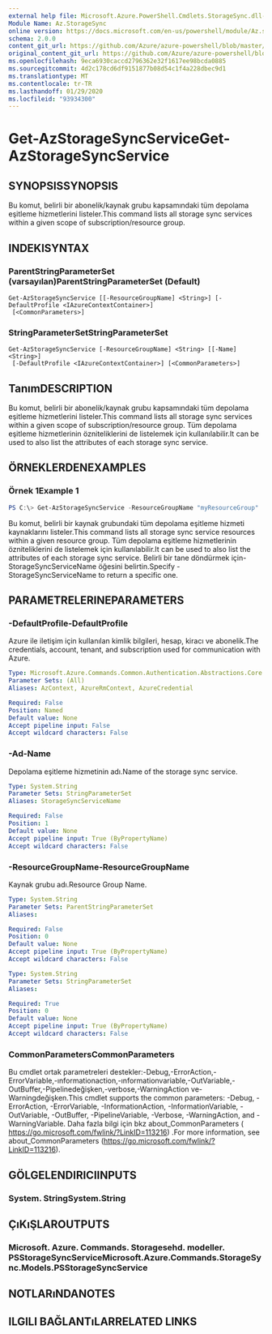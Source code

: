 ```yaml
---
external help file: Microsoft.Azure.PowerShell.Cmdlets.StorageSync.dll-Help.xml
Module Name: Az.StorageSync
online version: https://docs.microsoft.com/en-us/powershell/module/Az.storagesync/get-Azstoragesyncservice
schema: 2.0.0
content_git_url: https://github.com/Azure/azure-powershell/blob/master/src/StorageSync/StorageSync/help/Get-AzStorageSyncService.md
original_content_git_url: https://github.com/Azure/azure-powershell/blob/master/src/StorageSync/StorageSync/help/Get-AzStorageSyncService.md
ms.openlocfilehash: 9eca6930caccd2796362e32f1617ee98bcda0885
ms.sourcegitcommit: 4d2c178cd6df9151877b08d54c1f4a228dbec9d1
ms.translationtype: MT
ms.contentlocale: tr-TR
ms.lasthandoff: 01/29/2020
ms.locfileid: "93934300"
---
```

# <span data-ttu-id="af6b0-101">Get-AzStorageSyncService</span><span class="sxs-lookup"><span data-stu-id="af6b0-101">Get-AzStorageSyncService</span></span>

## <span data-ttu-id="af6b0-102">SYNOPSIS</span><span class="sxs-lookup"><span data-stu-id="af6b0-102">SYNOPSIS</span></span>
<span data-ttu-id="af6b0-103">Bu komut, belirli bir abonelik/kaynak grubu kapsamındaki tüm depolama eşitleme hizmetlerini listeler.</span><span class="sxs-lookup"><span data-stu-id="af6b0-103">This command lists all storage sync services within a given scope of subscription/resource group.</span></span>

## <span data-ttu-id="af6b0-104">INDEKI</span><span class="sxs-lookup"><span data-stu-id="af6b0-104">SYNTAX</span></span>

### <span data-ttu-id="af6b0-105">ParentStringParameterSet (varsayılan)</span><span class="sxs-lookup"><span data-stu-id="af6b0-105">ParentStringParameterSet (Default)</span></span>
```
Get-AzStorageSyncService [[-ResourceGroupName] <String>] [-DefaultProfile <IAzureContextContainer>]
 [<CommonParameters>]
```

### <span data-ttu-id="af6b0-106">StringParameterSet</span><span class="sxs-lookup"><span data-stu-id="af6b0-106">StringParameterSet</span></span>
```
Get-AzStorageSyncService [-ResourceGroupName] <String> [[-Name] <String>]
 [-DefaultProfile <IAzureContextContainer>] [<CommonParameters>]
```

## <span data-ttu-id="af6b0-107">Tanım</span><span class="sxs-lookup"><span data-stu-id="af6b0-107">DESCRIPTION</span></span>
<span data-ttu-id="af6b0-108">Bu komut, belirli bir abonelik/kaynak grubu kapsamındaki tüm depolama eşitleme hizmetlerini listeler.</span><span class="sxs-lookup"><span data-stu-id="af6b0-108">This command lists all storage sync services within a given scope of subscription/resource group.</span></span> <span data-ttu-id="af6b0-109">Tüm depolama eşitleme hizmetlerinin özniteliklerini de listelemek için kullanılabilir.</span><span class="sxs-lookup"><span data-stu-id="af6b0-109">It can be used to also list the attributes of each storage sync service.</span></span>

## <span data-ttu-id="af6b0-110">ÖRNEKLERDEN</span><span class="sxs-lookup"><span data-stu-id="af6b0-110">EXAMPLES</span></span>

### <span data-ttu-id="af6b0-111">Örnek 1</span><span class="sxs-lookup"><span data-stu-id="af6b0-111">Example 1</span></span>
```powershell
PS C:\> Get-AzStorageSyncService -ResourceGroupName "myResourceGroup"
```

<span data-ttu-id="af6b0-112">Bu komut, belirli bir kaynak grubundaki tüm depolama eşitleme hizmeti kaynaklarını listeler.</span><span class="sxs-lookup"><span data-stu-id="af6b0-112">This command lists all storage sync service resources within a given resource group.</span></span> <span data-ttu-id="af6b0-113">Tüm depolama eşitleme hizmetlerinin özniteliklerini de listelemek için kullanılabilir.</span><span class="sxs-lookup"><span data-stu-id="af6b0-113">It can be used to also list the attributes of each storage sync service.</span></span> <span data-ttu-id="af6b0-114">Belirli bir tane döndürmek için-StorageSyncServiceName öğesini belirtin.</span><span class="sxs-lookup"><span data-stu-id="af6b0-114">Specify -StorageSyncServiceName to return a specific one.</span></span>

## <span data-ttu-id="af6b0-115">PARAMETRELERINE</span><span class="sxs-lookup"><span data-stu-id="af6b0-115">PARAMETERS</span></span>

### <span data-ttu-id="af6b0-116">-DefaultProfile</span><span class="sxs-lookup"><span data-stu-id="af6b0-116">-DefaultProfile</span></span>
<span data-ttu-id="af6b0-117">Azure ile iletişim için kullanılan kimlik bilgileri, hesap, kiracı ve abonelik.</span><span class="sxs-lookup"><span data-stu-id="af6b0-117">The credentials, account, tenant, and subscription used for communication with Azure.</span></span>

```yaml
Type: Microsoft.Azure.Commands.Common.Authentication.Abstractions.Core.IAzureContextContainer
Parameter Sets: (All)
Aliases: AzContext, AzureRmContext, AzureCredential

Required: False
Position: Named
Default value: None
Accept pipeline input: False
Accept wildcard characters: False
```

### <span data-ttu-id="af6b0-118">-Ad</span><span class="sxs-lookup"><span data-stu-id="af6b0-118">-Name</span></span>
<span data-ttu-id="af6b0-119">Depolama eşitleme hizmetinin adı.</span><span class="sxs-lookup"><span data-stu-id="af6b0-119">Name of the storage sync service.</span></span>

```yaml
Type: System.String
Parameter Sets: StringParameterSet
Aliases: StorageSyncServiceName

Required: False
Position: 1
Default value: None
Accept pipeline input: True (ByPropertyName)
Accept wildcard characters: False
```

### <span data-ttu-id="af6b0-120">-ResourceGroupName</span><span class="sxs-lookup"><span data-stu-id="af6b0-120">-ResourceGroupName</span></span>
<span data-ttu-id="af6b0-121">Kaynak grubu adı.</span><span class="sxs-lookup"><span data-stu-id="af6b0-121">Resource Group Name.</span></span>

```yaml
Type: System.String
Parameter Sets: ParentStringParameterSet
Aliases:

Required: False
Position: 0
Default value: None
Accept pipeline input: True (ByPropertyName)
Accept wildcard characters: False
```

```yaml
Type: System.String
Parameter Sets: StringParameterSet
Aliases:

Required: True
Position: 0
Default value: None
Accept pipeline input: True (ByPropertyName)
Accept wildcard characters: False
```

### <span data-ttu-id="af6b0-122">CommonParameters</span><span class="sxs-lookup"><span data-stu-id="af6b0-122">CommonParameters</span></span>
<span data-ttu-id="af6b0-123">Bu cmdlet ortak parametreleri destekler:-Debug,-ErrorAction,-ErrorVariable,-ınformationaction,-ınformationvariable,-OutVariable,-OutBuffer,-Pipelinedeğişken,-verbose,-WarningAction ve-Warningdeğişken.</span><span class="sxs-lookup"><span data-stu-id="af6b0-123">This cmdlet supports the common parameters: -Debug, -ErrorAction, -ErrorVariable, -InformationAction, -InformationVariable, -OutVariable, -OutBuffer, -PipelineVariable, -Verbose, -WarningAction, and -WarningVariable.</span></span> <span data-ttu-id="af6b0-124">Daha fazla bilgi için bkz about_CommonParameters ( https://go.microsoft.com/fwlink/?LinkID=113216) .</span><span class="sxs-lookup"><span data-stu-id="af6b0-124">For more information, see about_CommonParameters (https://go.microsoft.com/fwlink/?LinkID=113216).</span></span>

## <span data-ttu-id="af6b0-125">GÖLGELENDIRICI</span><span class="sxs-lookup"><span data-stu-id="af6b0-125">INPUTS</span></span>

### <span data-ttu-id="af6b0-126">System. String</span><span class="sxs-lookup"><span data-stu-id="af6b0-126">System.String</span></span>

## <span data-ttu-id="af6b0-127">ÇıKıŞLAR</span><span class="sxs-lookup"><span data-stu-id="af6b0-127">OUTPUTS</span></span>

### <span data-ttu-id="af6b0-128">Microsoft. Azure. Commands. Storagesehd. modeller. PSStorageSyncService</span><span class="sxs-lookup"><span data-stu-id="af6b0-128">Microsoft.Azure.Commands.StorageSync.Models.PSStorageSyncService</span></span>

## <span data-ttu-id="af6b0-129">NOTLARıNDA</span><span class="sxs-lookup"><span data-stu-id="af6b0-129">NOTES</span></span>

## <span data-ttu-id="af6b0-130">ILGILI BAĞLANTıLAR</span><span class="sxs-lookup"><span data-stu-id="af6b0-130">RELATED LINKS</span></span>
